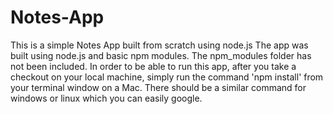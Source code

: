# Notes-App
This is a simple Notes App built from scratch using node.js
The app was built using node.js and basic npm modules. The npm_modules folder has not been included.
In order to be able to run this app, after you take a checkout on your local machine, simply run the command 'npm install' from your terminal window  on a Mac.
There should be a similar command for windows or linux which you can easily google. 
